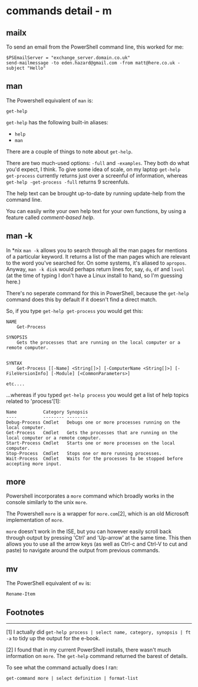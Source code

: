 # commands detail - m

## mailx
To send an email from the PowerShell command line, this worked for me:

~~~~~~~~
$PSEmailServer = "exchange_server.domain.co.uk"
send-mailmessage -to eden.hazard@gmail.com -from matt@here.co.uk -subject "Hello"
~~~~~~~~

## man

The Powershell equivalent of `man` is:

~~~~~~~~
get-help 
~~~~~~~~

`get-help` has the following built-in aliases:

- `help`
- `man`

There are a couple of things to note about `get-help`.

There are two much-used options: `-full` and `-examples`. They both do what you'd expect, I think. To give some idea of scale, on my laptop `get-help get-process` currently returns just over a screenful of information, whereas `get-help -get-process -full` returns 9 screenfuls.

The help text can be brought up-to-date by running update-help from the command line.

You can easily write your own help text for your own functions, by using a feature called _comment-based help_.

## man -k

In \*nix `man -k` allows you to search through all the man pages for mentions of a particular keyword. It returns a list of the man pages which are relevant to the word you've searched for. On some systems, it's aliased to `apropos`. Anyway, `man -k disk` would perhaps return lines for, say, `du`, `df` and `lsvol` (at the time of typing I don't have a Linux install to hand, so I'm guessing here.)

There's no seperate command for this in PowerShell, because the `get-help` command does this by default if it doesn't find a direct match.

So, if you type `get-help get-process` you would get this:

~~~~~~~~
NAME
    Get-Process

SYNOPSIS
    Gets the processes that are running on the local computer or a remote computer.


SYNTAX
    Get-Process [[-Name] <String[]>] [-ComputerName <String[]>] [-FileVersionInfo] [-Module] [<CommonParameters>]

etc....
~~~~~~~~

...whereas if you typed `get-help process` you would get a list of help topics related to 'process'[1]:

~~~~~~~~
Name          Category Synopsis
----          -------- --------
Debug-Process Cmdlet   Debugs one or more processes running on the local computer.
Get-Process   Cmdlet   Gets the processes that are running on the local computer or a remote computer.
Start-Process Cmdlet   Starts one or more processes on the local computer.
Stop-Process  Cmdlet   Stops one or more running processes.
Wait-Process  Cmdlet   Waits for the processes to be stopped before accepting more input.

~~~~~~~~

## more

Powershell incorporates a `more` command which broadly works in the console similarly to the unix `more`. 

The Powershell `more` is a wrapper for `more.com`[2], which is an old Microsoft implementation of `more`.

`more` doesn't work in the ISE, but you can however easily scroll back through output by pressing 'Ctrl' and 'Up-arrow' at the same time. This then allows you to use all the arrow keys (as well as Ctrl-c and Ctrl-V to cut and paste) to navigate around the output from previous commands.

## mv

The PowerShell equivalent of `mv` is:

~~~~~~~~
Rename-Item 
~~~~~~~~

## Footnotes
---

[1] I actually did `get-help process | select name, category, synopsis | ft -a` to tidy up the output for the e-book.

[2] I found that in my current PowerShell installs, there wasn't much information on `more`.  The `get-help` command returned the barest of details.

To see what the command actually does I ran:

~~~~~~~~
get-command more | select definition | format-list
~~~~~~~~
